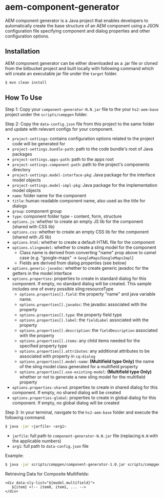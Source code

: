 # aem-component-generator

AEM component generator is a Java project that enables developers to automatically create the base structure of an
AEM component using a JSON configuration file specifying component and dialog properties and other configuration
options.

## Installation

AEM component generator can be either downloaded as a .jar file or cloned from the bitbucket project and built locally
with following command which will create an executable jar file under the `target` folder.

```sh
$ mvn clean install
```

## How To Use

Step 1: Copy your `component-generator-N.N.jar` file to the your `hs2-aem-base` project under the `scripts/compgen`
folder.

Step 2: Copy the `data-config.json` file from this project to the same folder and update with relevant configs for your component.

- `project-settings`: contains configuration options related to the project code will be generated for
- `project-settings.bundle-path`: path to the code bundle's root of Java packages
- `project-settings.apps-path`: path to the apps root
- `project-settings.component-path`: path to the project's components directory
- `project-settings.model-interface-pkg`: Java package for the interface model objects
- `project-settings.model-impl-pkg`: Java package for the implementation model objects
- `name`: folder name for the component
- `title`: human readable component name, also used as the title for dialogs
- `group`: component group
- `type`: component folder type - content, form, structure
- `options.js`: whether to create an empty JS lib for the component (shared with CSS lib)
- `options.css`: whether to create an empty CSS lib for the component (shared with JS lib)
- `options.html`: whether to create a default HTML file for the component
- `options.slingmodel`: whether to create a sling model for the component
    - Class name is derived from converting "name" prop above to camel case (e.g. "google-maps" -> `GoogleMaps`/`GoogleMapsImpl`)
    - Fields are derived from dialog properties (see below)
- `options.generic-javadoc`: whether to create generic javadoc for the getters in the model interface
- `options.properties`: properties to create in standard dialog for this component. If empty, no standard dialog will be created. This sample includes one of every possible sling:resourceType
    - `options.properties[].field`: the property "name" and java variable name.
    - `options.properties[].javadoc`: the javadoc associated with the property
    - `options.properties[].type`: the property field type
    - `options.properties[].label`: the `fieldLabel` associated with the property
    - `options.properties[].description`: the `fieldDescription` associated with the property
    - `options.properties[].items`: any child items needed for the specified property type
    - `options.properties[].attributes`: any additional attributes to be associated with property in `cq:dialog`
    - `options.properties[].model-name`: **(Multifield type Only)** the name of the sling model class generated for a multifield property
    - `options.properties[].use-existing-model`: **(Multifield type Only)**  whether or not to generate a new sling model for the multifield property
- `options.properties-shared`: properties to create in shared dialog for this component. If empty, no shared dialog will be created
- `options.properties-global`: properties to create in global dialog for this component. If empty, no global dialog will be created

Step 3: In your terminal, navigate to the `hs2-aem-base` folder and execute the following command.

```sh
$ java -jar <jarfile> <arg1>
```

- `jarfile`: full path to `component-generator-N.N.jar` file (replacing `N.N` with the applicable numbers)
- `arg1`: full path to `data-config.json` file

Example:
```sh
$ java -jar scripts/compgen/component-generator-1.0.jar scripts/compgen/data-config.json
```

Retrieving Data for Composite Multifields:
```
<div data-sly-list="${model.multifield}">
   ${item} <!-- item0, item1, ... -->
</div>
```